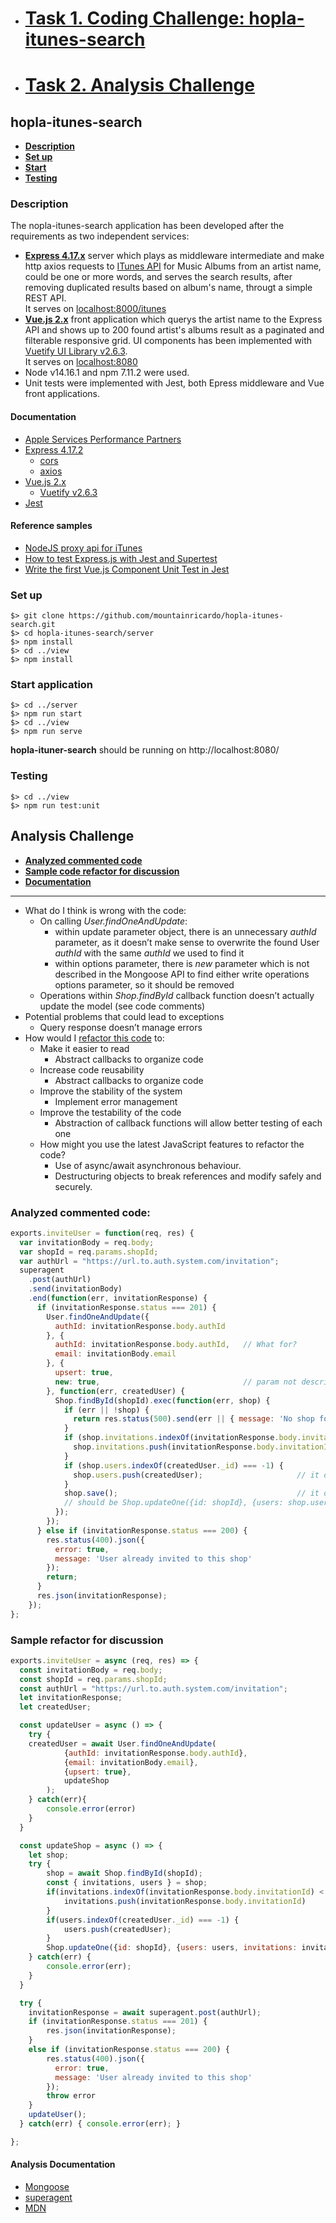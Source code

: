+ # [Task 1. Coding Challenge: hopla-itunes-search](#hopla-itunes-search)
+ # [Task 2. Analysis Challenge](#analysis-challenge)

## hopla-itunes-search

- [**Description**](#description)
- [**Set up**](#set-up)
- [**Start**](#start-application)
- [**Testing**](#testing)


### Description

The nopla-itunes-search application has been developed after the requirements as two independent services:

- [**Express 4.17.x**](https://expressjs.com/) server which plays as middleware intermediate and make http axios requests to [ITunes API](https://tinyurl.com/itunes-search-api) for Music Albums from an artist name, could be one or more words, and serves the search results, after removing duplicated results based on album's name, througt a simple REST API.  
  It serves on [localhost:8000/itunes](http://localhost:8000/itunes)
- [**Vue.js 2.x**](https://v2.vuejs.org/) front application which querys the artist name to the Express API and shows up to 200 found artist's albums result as a paginated and filterable responsive grid. UI components has been implemented with [Vuetify UI Library v2.6.3](https://vuetifyjs.com/en/introduction/why-vuetify/#feature-guides).  
  It serves on [localhost:8080](http://localhost:8080/)
- Node v14.16.1 and npm 7.11.2 were used.
- Unit tests were implemented with Jest, both Epress middleware and Vue front applications.

#### Documentation

+ [Apple Services Performance Partners](https://affiliate.itunes.apple.com/resources/documentation/itunes-store-web-service-search-api/)
+ [Express 4.17.2](https://expressjs.com/)
	* [cors](https://www.npmjs.com/package/cors)
	* [axios](https://www.npmjs.com/package/axios)
+ [Vue.js 2.x](https://v2.vuejs.org/v2/guide/)
	* [Vuetify v2.6.3](https://vuetifyjs.com/en/introduction/why-vuetify/)
+ [Jest](https://jestjs.io/es-ES/docs/testing-frameworks) 

#### Reference samples

+ [NodeJS proxy api for iTunes](https://medium.com/nerd-for-tech/nodejs-proxy-api-for-itunes-c15c2c09ed1c)
+ [How to test Express.js with Jest and Supertest](https://www.albertgao.xyz/2017/05/24/how-to-test-expressjs-with-jest-and-supertest/)
+ [Write the first Vue.js Component Unit Test in Jest](https://alexjover.com/blog/write-the-first-vue-js-component-unit-test-in-jest/)

### Set up

```
$> git clone https://github.com/mountainricardo/hopla-itunes-search.git
$> cd hopla-itunes-search/server
$> npm install
$> cd ../view
$> npm install
```

### Start application

```
$> cd ../server
$> npm run start
$> cd ../view
$> npm run serve
```

**hopla-ituner-search** should be running on http://localhost:8080/

### Testing

```
$> cd ../view
$> npm run test:unit
```

## Analysis Challenge

- [**Analyzed commented code**](#analyzed-commented-code)
- [**Sample code refactor for discussion**](#sample-refactor-for-discussion)
- [**Documentation**](#analysis-documentation)

---

+ What do I think is wrong with the code:
	+ On calling *User.findOneAndUpdate*:
		* within update parameter object, there is an unnecessary *authId* parameter, as it doesn’t make sense to overwrite the found User *authId* with the same *authId* we used to find it
		* within options parameter, there is *new* parameter which is not described in the Mongoose API to find either write operations options parameter, so it should be removed 
	+ Operations within *Shop.findById* callback function doesn’t actually update the model (see code comments)
+ Potential problems that could lead to exceptions
	+ Query response doesn’t manage errors
+ How would I [refactor this code](#sample-refactor-for-discussion) to:
	+ Make it easier to read
		* Abstract callbacks to organize code
	+ Increase code reusability
		* Abstract callbacks to organize code
	+ Improve the stability of the system
		* Implement error management
	+ Improve the testability of the code
		* Abstraction of callback functions will allow better testing of each one
	+ How might you use the latest JavaScript features to refactor the code?
		* Use of async/await asynchronous behaviour.
		* Destructuring objects to break references and modify  safely and securely.


### Analyzed commented code:

```javascript
exports.inviteUser = function(req, res) {
  var invitationBody = req.body;
  var shopId = req.params.shopId;
  var authUrl = "https://url.to.auth.system.com/invitation";
  superagent
    .post(authUrl)
    .send(invitationBody)
    .end(function(err, invitationResponse) {
      if (invitationResponse.status === 201) {
        User.findOneAndUpdate({
          authId: invitationResponse.body.authId
        }, {
          authId: invitationResponse.body.authId,	// What for?
          email: invitationBody.email
        }, {
          upsert: true,
          new: true,								// param not described in Mongoose API
        }, function(err, createdUser) {
          Shop.findById(shopId).exec(function(err, shop) {
            if (err || !shop) {
              return res.status(500).send(err || { message: 'No shop found' });
            }
            if (shop.invitations.indexOf(invitationResponse.body.invitationId)) {	// condition should be < 0
              shop.invitations.push(invitationResponse.body.invitationId);			// it doesn't update the model
            }
            if (shop.users.indexOf(createdUser._id) === -1) {
              shop.users.push(createdUser);						// it doesn't update the model
            }
            shop.save();										// it doesn't update the model
            // should be Shop.updateOne({id: shopId}, {users: shop.users, invitations: shop.invitations})
          });
        });
      } else if (invitationResponse.status === 200) {
        res.status(400).json({
          error: true,
          message: 'User already invited to this shop'
        });
        return;
      }
      res.json(invitationResponse);
    });
};
```

### Sample refactor for discussion

```javascript
exports.inviteUser = async (req, res) => {
  const invitationBody = req.body;
  const shopId = req.params.shopId;
  const authUrl = "https://url.to.auth.system.com/invitation";
  let invitationResponse;
  let createdUser;

  const updateUser = async () => {
  	try {
  	createdUser = await User.findOneAndUpdate(
	  		{authId: invitationResponse.body.authId},
	  		{email: invitationBody.email},
	  		{upsert: true},
	  		updateShop
  		);
  	} catch(err){
  		console.error(error)
  	}
  }

  const updateShop = async () => {
  	let shop;
  	try {
  		shop = await Shop.findById(shopId);
  		const { invitations, users } = shop;
  		if(invitations.indexOf(invitationResponse.body.invitationId) < 0) {
  			invitations.push(invitationResponse.body.invitationId)
  		}
  		if(users.indexOf(createdUser._id) === -1) {
  			users.push(createdUser);
  		}
  		Shop.updateOne({id: shopId}, {users: users, invitations: invitations})
  	} catch(err) {
  		console.error(err);
  	}
  }

  try {
  	invitationResponse = await superagent.post(authUrl);
  	if (invitationResponse.status === 201) {
  		res.json(invitationResponse);
  	}
  	else if (invitationResponse.status === 200) {
        res.status(400).json({
          error: true,
          message: 'User already invited to this shop'
        });
  		throw error
  	}
  	updateUser();
  } catch(err) { console.error(err); }

};
```

#### Analysis Documentation

+ [Mongoose](https://mongoosejs.com/)
+ [superagent](https://www.npmjs.com/package/superagent)
+ [MDN](https://developer.mozilla.org/en-US/docs/Web/JavaScript)

